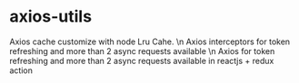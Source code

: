 # axios-utils
Axios cache customize with node Lru Cahe. \n
Axios interceptors for token refreshing and more than 2 async requests available \n
Axios for token refreshing and more than 2 async requests available in reactjs + redux action

